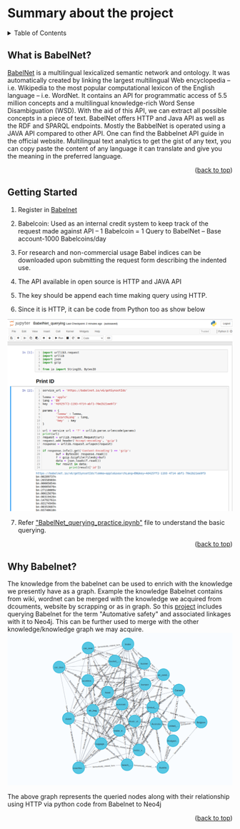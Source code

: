 # Summary about the project

<!-- TABLE OF CONTENTS -->
<details>
  <summary>Table of Contents</summary>
  <ol>
    <li><a href="#what-is-babelnet?">What is BabelNet?</a></li>
    <li><a href="#getting-started">Getting Started</a></li>
    <li><a href="#why-babelnet?">Why BabelNet?</a></li>
  </ol>
</details>



<!-- What is BabelNet? -->
## What is BabelNet?
[BabelNet](https://babelnet.org/) is a multilingual lexicalized semantic network and ontology. It was automatically created by linking the largest multilingual Web encyclopedia – i.e. Wikipedia to the most popular computational lexicon of the English language – i.e. WordNet. It contains an API for programmatic access of 5.5 million concepts and
a multilingual knowledge-rich Word Sense Disambiguation (WSD). With the aid of this API, we can extract all possible concepts in a piece of text. BabelNet offers HTTP and Java API as well as the RDF and SPARQL endpoints. Mostly the BabbelNet is operated using a JAVA API compared to other API. One can find the Babbelnet API guide in the official website. Multilingual text analytics to get the gist of any text, you can copy paste the content of any language it can translate and give you the meaning in the preferred language.



<p align="right">(<a href="#top">back to top</a>)</p>


<!-- GETTING STARTED -->
## Getting Started

1. Register in [Babelnet](https://babelnet.org/register)

2. Babelcoin: Used as an internal credit system to keep track of the request
made against API
– 1 Babelcoin = 1 Query to BabelNet
– Base account-1000 Babelcoins/day

3. For research and non-commercial usage Babel indices can be downloaded upon submitting the request form describing the indented use.

4. The API available in open source is HTTP and JAVA API

5. The key should be append each time making query using HTTP.

6. Since it is HTTP, it can be code from Python too as show below

![Pythoncode](Image/Pythoncode.png)

7. Refer ["BabelNet_querying_practice.ipynb"](https://github.com/Ganesamanian/Working-with-BabelNet/blob/main/BabelNet_querying_practice.ipynb) file to understand the basic querying.




<p align="right">(<a href="#top">back to top</a>)</p>

<!-- Why Babelnet? -->
## Why Babelnet?


The knowledge from the babelnet can be used to enrich with the knowledge we presently have as a graph. Example the knowledge Babelnet contains from wiki, wordnet can
be merged with the knowledge we acquired from dcouments, website by scrapping or as in graph. So this [project](https://github.com/Ganesamanian/Working-with-BabelNet/tree/main/myproject) includes querying Babelnet for the term "Automative safety" and associated linkages with it to Neo4j. This can be further used to merge with the other knowledge/knowledge graph we may acquire. 
![Babelnet](Image/BabelNet.png)

The above graph represents the queried nodes along with their relationship using HTTP via python code from Babelnet to Neo4j





<p align="right">(<a href="#top">back to top</a>)</p>



